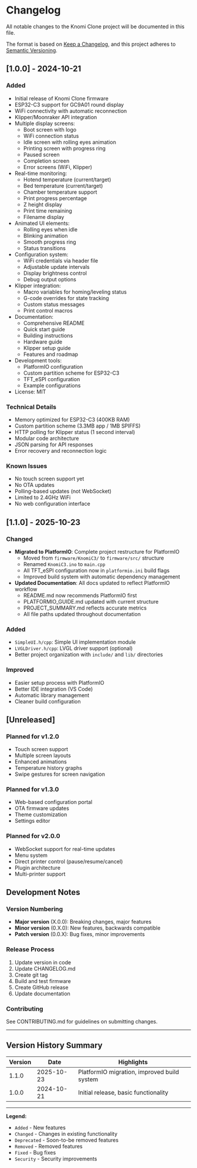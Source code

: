 # Changelog

All notable changes to the Knomi Clone project will be documented in this file.

The format is based on [Keep a Changelog](https://keepachangelog.com/en/1.0.0/),
and this project adheres to [Semantic Versioning](https://semver.org/spec/v2.0.0.html).

## [1.0.0] - 2024-10-21

### Added
- Initial release of Knomi Clone firmware
- ESP32-C3 support for GC9A01 round display
- WiFi connectivity with automatic reconnection
- Klipper/Moonraker API integration
- Multiple display screens:
  - Boot screen with logo
  - WiFi connection status
  - Idle screen with rolling eyes animation
  - Printing screen with progress ring
  - Paused screen
  - Completion screen
  - Error screens (WiFi, Klipper)
- Real-time monitoring:
  - Hotend temperature (current/target)
  - Bed temperature (current/target)
  - Chamber temperature support
  - Print progress percentage
  - Z height display
  - Print time remaining
  - Filename display
- Animated UI elements:
  - Rolling eyes when idle
  - Blinking animation
  - Smooth progress ring
  - Status transitions
- Configuration system:
  - WiFi credentials via header file
  - Adjustable update intervals
  - Display brightness control
  - Debug output options
- Klipper integration:
  - Macro variables for homing/leveling status
  - G-code overrides for state tracking
  - Custom status messages
  - Print control macros
- Documentation:
  - Comprehensive README
  - Quick start guide
  - Building instructions
  - Hardware guide
  - Klipper setup guide
  - Features and roadmap
- Development tools:
  - PlatformIO configuration
  - Custom partition scheme for ESP32-C3
  - TFT_eSPI configuration
  - Example configurations
- License: MIT

### Technical Details
- Memory optimized for ESP32-C3 (400KB RAM)
- Custom partition scheme (3.3MB app / 1MB SPIFFS)
- HTTP polling for Klipper status (1 second interval)
- Modular code architecture
- JSON parsing for API responses
- Error recovery and reconnection logic

### Known Issues
- No touch screen support yet
- No OTA updates
- Polling-based updates (not WebSocket)
- Limited to 2.4GHz WiFi
- No web configuration interface

## [1.1.0] - 2025-10-23

### Changed
- **Migrated to PlatformIO**: Complete project restructure for PlatformIO
  - Moved from `firmware/KnomiC3/` to `firmware/src/` structure
  - Renamed `KnomiC3.ino` to `main.cpp`
  - All TFT_eSPI configuration now in `platformio.ini` build flags
  - Improved build system with automatic dependency management
- **Updated Documentation**: All docs updated to reflect PlatformIO workflow
  - README.md now recommends PlatformIO first
  - PLATFORMIO_GUIDE.md updated with current structure
  - PROJECT_SUMMARY.md reflects accurate metrics
  - All file paths updated throughout documentation

### Added
- `SimpleUI.h/cpp`: Simple UI implementation module
- `LVGLDriver.h/cpp`: LVGL driver support (optional)
- Better project organization with `include/` and `lib/` directories

### Improved
- Easier setup process with PlatformIO
- Better IDE integration (VS Code)
- Automatic library management
- Cleaner build configuration

## [Unreleased]

### Planned for v1.2.0
- Touch screen support
- Multiple screen layouts
- Enhanced animations
- Temperature history graphs
- Swipe gestures for screen navigation

### Planned for v1.3.0
- Web-based configuration portal
- OTA firmware updates
- Theme customization
- Settings editor

### Planned for v2.0.0
- WebSocket support for real-time updates
- Menu system
- Direct printer control (pause/resume/cancel)
- Plugin architecture
- Multi-printer support

## Development Notes

### Version Numbering
- **Major version** (X.0.0): Breaking changes, major features
- **Minor version** (0.X.0): New features, backwards compatible
- **Patch version** (0.0.X): Bug fixes, minor improvements

### Release Process
1. Update version in code
2. Update CHANGELOG.md
3. Create git tag
4. Build and test firmware
5. Create GitHub release
6. Update documentation

### Contributing
See CONTRIBUTING.md for guidelines on submitting changes.

---

## Version History Summary

| Version | Date | Highlights |
|---------|------|------------|
| 1.1.0 | 2025-10-23 | PlatformIO migration, improved build system |
| 1.0.0 | 2024-10-21 | Initial release, basic functionality |

---

**Legend:**
- `Added` - New features
- `Changed` - Changes in existing functionality
- `Deprecated` - Soon-to-be removed features
- `Removed` - Removed features
- `Fixed` - Bug fixes
- `Security` - Security improvements
